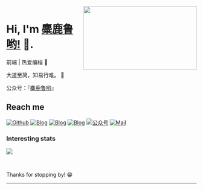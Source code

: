 <!--哈喽吖~ 欢迎来到我的 github-->





<!--  [![Top Langs](https://github-readme-stats.vercel.app/api/top-langs/?username=miluluyo&layout=default)](https://github.com/anuraghazra/github-readme-stats)

  [![Mango's github stats](https://github-readme-stats.vercel.app/api?username=miluluyo)](https://github.com/mango-lzp/github-readme-stats)
-->



<!--<a href="https://github.com/miluluyo/photo_gallery/blob/master/qrcode.jpg" tarnk="_black">公众号『麋鹿鲁哟』</a>-->






<img align="right" width="300" height="169" src="https://github.com/miluluyo/photo_gallery/blob/master/maid.gif?raw=true">


# Hi, I'm [麋鹿鲁哟!](https://www.cnblogs.com/miluluyo/) 👋.

前端 | 热爱编程 :hatching_chick:

大道至简，知易行难。 :running:

公众号：『<a href="https://github.com/miluluyo/photo_gallery/blob/master/qrcode.jpg" tarnk="_black">麋鹿鲁哟</a>』

<!--[![码云](https://img.shields.io/badge/%E7%A0%81%E4%BA%91-soulnull-red)](https://gitee.com/soulnull)-->

<!--## About me 

❤️ 开源| 🖤 极客 | 📺 Linux

- 🌐  海南-海口
- 💻  like 极客开源
- 🍓  like 树莓派
-->

## Reach me 
[![Github](https://img.shields.io/github/followers/miluluyo?label=Github&style=social)](https://github.com/miluluyo)
[![Blog](https://img.shields.io/badge/blog-博客园-blue)](https://www.cnblogs.com/miluluyo/)
[![Blog](https://img.shields.io/badge/blog-vdoing-pink)](https://miluluyo.github.io/vdoingBlog/)
[![Blog](https://img.shields.io/badge/blog-vuepress-lilac)](https://miluluyo.github.io/)
[![公众号](https://img.shields.io/badge/公众号-麋鹿鲁哟-green)](https://github.com/miluluyo/photo_gallery/blob/master/qrcode.jpg)
[![Mail](https://img.shields.io/badge/mail-miluluyo@163.com-red)](mailto:miluluyo@163.com)

<!--[![码云](https://img.shields.io/badge/%E7%A0%81%E4%BA%91-miluluyo-red)](https://gitee.com/miluluyo)-->
<!--[![小程序](https://img.shields.io/badge/小程序-SAnBlog-green)](https://app.sanii.cn/)-->
### Interesting stats

<a href="#">
  <img align="center" src="https://github-readme-stats.vercel.app/api?username=miluluyo" />
</a>
<!--&nbsp;
<a href="#">
  <img align="center" src="https://github-readme-stats.vercel.app/api/top-langs/?username=miluluyo&layout=compact" />
</a>
-->

&nbsp;

Thanks for stopping by! 😁

---
















<!--<img src="https://github.com/miluluyo/photo_gallery/blob/master/qrcode.jpg" />-->



<!--### Hi there 👋


**miluluyo/miluluyo** is a ✨ _special_ ✨ repository because its `README.md` (this file) appears on your GitHub profile.

Here are some ideas to get you started:

- 🔭 I’m currently working on ...
- 🌱 I’m currently learning ...
- 👯 I’m looking to collaborate on ...
- 🤔 I’m looking for help with ...
- 💬 Ask me about ...
- 📫 How to reach me: ...
- 😄 Pronouns: ...
- ⚡ Fun fact: ...

-->
